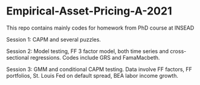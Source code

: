 # Empirical-Asset-Pricing-A-2021
This repo contains mainly codes for homework from PhD course at INSEAD

Session 1: CAPM and several puzzles.

Session 2: Model testing, FF 3 factor model, both time series and cross-sectional regressions. Codes include GRS and FamaMacbeth.

Session 3: GMM and conditional CAPM testing. 
Data involve FF factors, FF portfolios, St. Louis Fed on default spread, BEA labor income growth.

